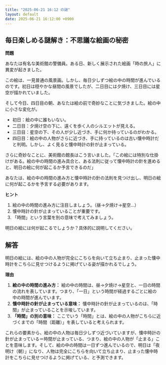 ```yaml
---
title: "2025-06-21 16:12 の謎"
layout: default
date: 2025-06-21 16:12:00 +0900
---
```

## 毎日楽しめる謎解き：不思議な絵画の秘密

**問題**

あなたは有名な美術館の警備員。ある日、新しく展示された絵画「時の旅人」に異変が起きました。

この絵は、一見普通の風景画。しかし、毎日少しずつ絵の中の時間が進んでいるのです。初日は穏やかな昼間の風景でしたが、二日目には夕焼け、三日目には星空が描かれていました。

そして今日、四日目の朝、あなたは絵の前で奇妙なことに気づきました。絵の中に小さな変化が。

*   初日：絵の中に誰もいない。
*   二日目：夕焼け空の下に、遠くを歩く人のシルエットが見える。
*   三日目：星空の下、その人が少し近づき、手に何か持っているのがわかる。
*   四日目：絵の中の人物がさらに近づき、手に持っているのは古い懐中時計だと判明。しかし、よく見ると懐中時計の針が止まっている。

さらに奇妙なことに、美術館の館長はこう言いました。「この絵には特別な仕掛けがある。絵の中の時間の進み具合と、ある法則に従って懐中時計の針を進めると、明日の絵に何が起こるか予言できるのだ」

あなたは、絵の中の時間の進み方と懐中時計の針の法則を見つけ出し、明日の絵に何が起こるかを予言する必要があります。

**ヒント**

1.  絵の中の時間の進み方に注目しましょう。（昼→夕焼け→星空…）
2.  懐中時計の針が止まっていることが重要です。
3.  「時間」という言葉を別の意味で考えてみましょう。

明日の絵には何が起こるでしょうか？具体的に説明してください。

## 解答

明日の絵には、絵の中の人物が完全にこちらを向いて立ち止まり、止まった懐中時計をこちらに見せつけるように掲げている姿が描かれるでしょう。

**理由**

1.  **絵の中の時間の進み方：** 絵の中の時間は、昼→夕焼け→星空と、一日の時間の流れを表しています。つまり、「一日」という時間が経過するごとに絵の中の時間が進んでいます。
2.  **懐中時計の針が止まっている意味：** 懐中時計の針が止まっているのは、「時間」が止まっていることを示唆しています。
3.  **「時間」の別の意味：** ここでいう「時間」とは、絵の中の人物がこちらに近づくまでの「時間（距離）」を表していると考えられます。

これらの要素から、絵の中の人物は毎日少しずつ近づいていますが、懐中時計の針が止まっている＝時間が止まっている、つまり、絵の中の人物が「止まる」ことを意味します。そして、絵の中の時間は一日ずつ進んでいるので、明日は「夜明け（朝）」になり、人物は完全にこちらを向いて立ち止まり、止まった懐中時計をこちらに見せつけるように掲げている、と予測できます。
